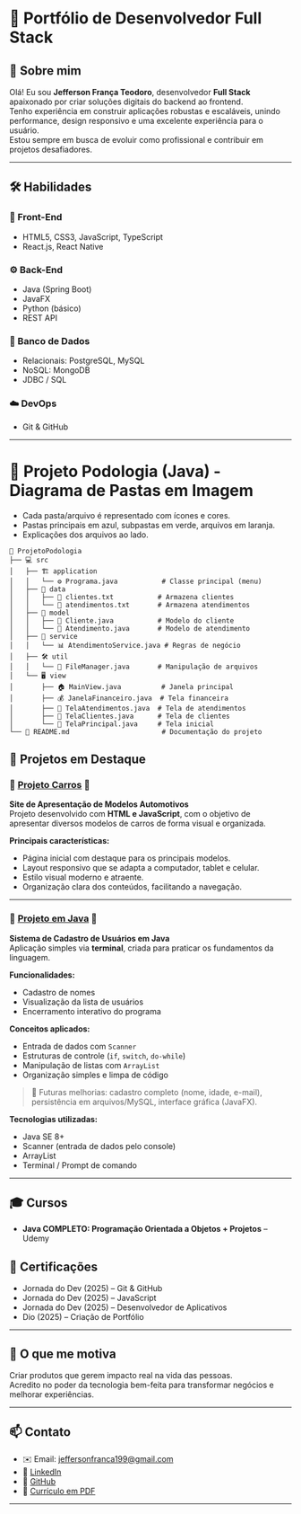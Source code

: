 # 🎯 Portfólio de Desenvolvedor Full Stack

## 👋 Sobre mim
Olá! Eu sou **Jefferson França Teodoro**, desenvolvedor **Full Stack** apaixonado por criar soluções digitais do backend ao frontend.  
Tenho experiência em construir aplicações robustas e escaláveis, unindo performance, design responsivo e uma excelente experiência para o usuário.  
Estou sempre em busca de evoluir como profissional e contribuir em projetos desafiadores.

---

## 🛠 Habilidades

### 🚀 Front-End
- HTML5, CSS3, JavaScript, TypeScript  
- React.js, React Native  

### ⚙️ Back-End
- Java (Spring Boot)  
- JavaFX  
- Python (básico)  
- REST API  

### 💾 Banco de Dados
- Relacionais: PostgreSQL, MySQL  
- NoSQL: MongoDB  
- JDBC / SQL  

### ☁️ DevOps
- Git & GitHub  

---
# 🦶 Projeto Podologia (Java) - Diagrama de Pastas em Imagem

* Cada pasta/arquivo é representado com ícones e cores.
* Pastas principais em azul, subpastas em verde, arquivos em laranja.
* Explicações dos arquivos ao lado.

```
📁 ProjetoPodologia
├── 💻 src
│   ├── 🏗 application
│   │   └── ⚙ Programa.java           # Classe principal (menu)
│   ├── 📂 data
│   │   ├── 📝 clientes.txt           # Armazena clientes
│   │   └── 📝 atendimentos.txt       # Armazena atendimentos
│   ├── 🧩 model
│   │   ├── 👤 Cliente.java           # Modelo do cliente
│   │   └── 💼 Atendimento.java       # Modelo de atendimento
│   ├── 🔧 service
│   │   └── 📊 AtendimentoService.java # Regras de negócio
│   ├── 🛠 util
│   │   └── 💾 FileManager.java       # Manipulação de arquivos
│   └── 🖥 view
│       ├── 🏠 MainView.java          # Janela principal
│       ├── 💰 JanelaFinanceiro.java  # Tela financeira
│       ├── 📅 TelaAtendimentos.java  # Tela de atendimentos
│       ├── 👥 TelaClientes.java      # Tela de clientes
│       └── 🏁 TelaPrincipal.java     # Tela inicial
└── 📖 README.md                       # Documentação do projeto

```


## 💼 Projetos em Destaque

### 🌟 [Projeto Carros](#) 🚗  
**Site de Apresentação de Modelos Automotivos**  
Projeto desenvolvido com **HTML e JavaScript**, com o objetivo de apresentar diversos modelos de carros de forma visual e organizada.  

**Principais características:**
- Página inicial com destaque para os principais modelos.  
- Layout responsivo que se adapta a computador, tablet e celular.  
- Estilo visual moderno e atraente.  
- Organização clara dos conteúdos, facilitando a navegação.  

---

### 🌟 [Projeto em Java](#) 📝  
**Sistema de Cadastro de Usuários em Java**  
Aplicação simples via **terminal**, criada para praticar os fundamentos da linguagem.  

**Funcionalidades:**
- Cadastro de nomes  
- Visualização da lista de usuários  
- Encerramento interativo do programa  

**Conceitos aplicados:**
- Entrada de dados com `Scanner`  
- Estruturas de controle (`if`, `switch`, `do-while`)  
- Manipulação de listas com `ArrayList`  
- Organização simples e limpa de código  

> 🔮 Futuras melhorias: cadastro completo (nome, idade, e-mail), persistência em arquivos/MySQL, interface gráfica (JavaFX).  

**Tecnologias utilizadas:**
- Java SE 8+  
- Scanner (entrada de dados pelo console)  
- ArrayList  
- Terminal / Prompt de comando  

---
## 🎓 Cursos
- **Java COMPLETO: Programação Orientada a Objetos + Projetos** – Udemy 

## 📜 Certificações
- Jornada do Dev (2025) – Git & GitHub  
- Jornada do Dev (2025) – JavaScript  
- Jornada do Dev (2025) – Desenvolvedor de Aplicativos  
- Dio (2025) – Criação de Portfólio  

---

## 💬 O que me motiva
Criar produtos que gerem impacto real na vida das pessoas.  
Acredito no poder da tecnologia bem-feita para transformar negócios e melhorar experiências.

---

## 📫 Contato
- ✉️ Email: [jeffersonfranca199@gmail.com](mailto:jeffersonfranca199@gmail.com)  
- 💼 [LinkedIn](https://www.linkedin.com/in/jefferson-fran%C3%A7a-teodoro-6258ba215/) 
- 🐙 [GitHub](https://github.com/JeffersonTeodoro)  
- 📂 [Currículo em PDF](https://1drv.ms/i/c/23e3663edd36cb5e/Edzbux06q-tPnjlJA2yFTfYBkJNl246r2eRroDRXIfSULQ?e=oe9Jip/) 

---
